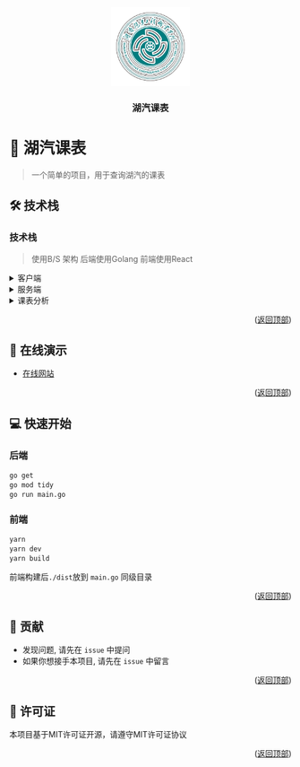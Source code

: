<div name="readme-top"></div>

<!-- Logo -->
<div align="center">
  <img src="./doc/hq.png" alt="logo" width="140"  height="auto" />
  <br/>

<h3><b>湖汽课表</b></h3>
</div>

<!-- 项目描述 -->

# 📖 湖汽课表 <a name="about-project"></a>

> 一个简单的项目，用于查询湖汽的课表


## 🛠 技术栈 <a name="built-with"></a>

### 技术栈 <a name="tech-stack"></a>

> 使用B/S 架构 后端使用Golang 前端使用React

<details>
  <summary>客户端</summary>
  <ul>
    <li><a href="https://reactjs.org/">React.js</a></li>
  </ul>
</details>

<details>
  <summary>服务端</summary>
  <ul>
    <li><a href="https://gin-gonic.com/">Gin</a></li>
  </ul>
</details>

<details>
<summary>课表分析</summary>
  <ul>
    <li><a href="https://www.python.org/">Python Pandas</a></li>
  </ul>
</details>

<!-- 特性 -->

<p align="right">(<a href="#readme-top">返回顶部</a>)</p>

<!-- 在线演示 -->

## 🚀 在线演示 <a name="live-demo"></a>


- [在线网站](https://c.d5v.cc)

<p align="right">(<a href="#readme-top">返回顶部</a>)</p>

<!-- 快速开始 -->

## 💻 快速开始 <a name="getting-started"></a>

### 后端
```sh
go get
go mod tidy
go run main.go
```

### 前端
```sh
yarn
yarn dev
yarn build
```

前端构建后`./dist`放到 `main.go` 同级目录

<p align="right">(<a href="#readme-top">返回顶部</a>)</p>

<!-- 贡献 -->

## 🤝 贡献 <a name="contributing"></a>

- 发现问题, 请先在 `issue` 中提问
- 如果你想接手本项目, 请先在 `issue` 中留言

<p align="right">(<a href="#readme-top">返回顶部</a>)</p>

<!-- 许可证 -->

## 📝 许可证 <a name="license"></a>

本项目基于MIT许可证开源，请遵守MIT许可证协议

<p align="right">(<a href="#readme-top">返回顶部</a>)</p>

